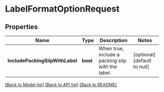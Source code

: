 # LabelFormatOptionRequest

## Properties
Name | Type | Description | Notes
------------ | ------------- | ------------- | -------------
**IncludePackingSlipWithLabel** | **bool** | When true, include a packing slip with the label. | [optional] [default to null]

[[Back to Model list]](../README.md#documentation-for-models) [[Back to API list]](../README.md#documentation-for-api-endpoints) [[Back to README]](../README.md)


